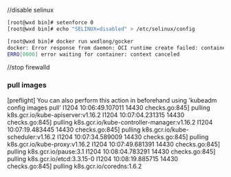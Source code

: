 //disable selinux

```bash
[root@wxd bin]# setenforce 0
[root@wxd bin]# echo "SELINUX=disabled" > /etc/selinux/config
```

```bash
[root@wxd bin]# docker run wxdlong/gocker
docker: Error response from daemon: OCI runtime create failed: container_linux.go:346: starting container process caused "process_linux.go:449: container init caused \"write /proc/self/attr/keycreate: permission denied\"": unknown.
ERRO[0000] error waiting for container: context canceled 
```


//stop firewalld


### pull images

[preflight] You can also perform this action in beforehand using 'kubeadm config images pull'
I1204 10:06:49.107011   14430 checks.go:845] pulling k8s.gcr.io/kube-apiserver:v1.16.2
I1204 10:07:04.231315   14430 checks.go:845] pulling k8s.gcr.io/kube-controller-manager:v1.16.2
I1204 10:07:19.483445   14430 checks.go:845] pulling k8s.gcr.io/kube-scheduler:v1.16.2
I1204 10:07:34.589009   14430 checks.go:845] pulling k8s.gcr.io/kube-proxy:v1.16.2
I1204 10:07:49.681391   14430 checks.go:845] pulling k8s.gcr.io/pause:3.1
I1204 10:08:04.783291   14430 checks.go:845] pulling k8s.gcr.io/etcd:3.3.15-0
I1204 10:08:19.885715   14430 checks.go:845] pulling k8s.gcr.io/coredns:1.6.2
